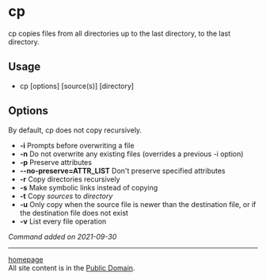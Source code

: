# cp
cp copies files from all directories up to the last directory, to the last directory.

## Usage
- cp [options] [source(s)] [directory]

## Options
By default, cp does not copy recursively.
- **-i** Prompts before overwriting a file
- **-n** Do not overwrite any existing files (overrides a previous -i option)
- **-p** Preserve attributes
- **--no-preserve=ATTR_LIST** Don't preserve specified attributes
- **-r** Copy directories recursively
- **-s** Make symbolic links instead of copying
- **-t** Copy *sources* to *directory*
- **-u** Only copy when the source file is newer than the destination file, or if the destination file does not exist
- **-v** List every file operation

*Command added on 2021-09-30*

---

[homepage](../index.html)\
All site content is in the [Public Domain](http://unlicense.org/).
